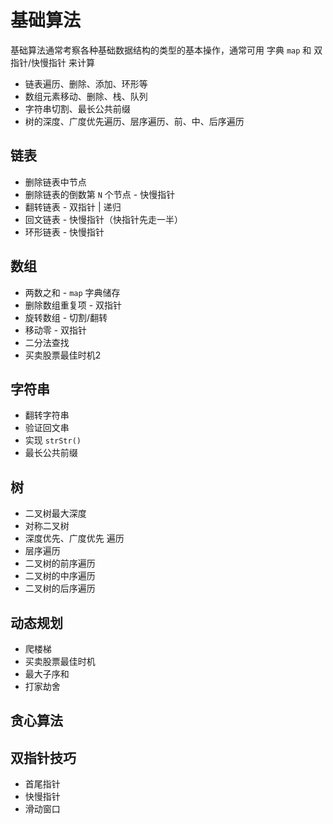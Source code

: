 # 基础算法

基础算法通常考察各种基础数据结构的类型的基本操作，通常可用 字典 `map` 和 双指针/快慢指针 来计算

- 链表遍历、删除、添加、环形等
- 数组元素移动、删除、栈、队列
- 字符串切割、最长公共前缀
- 树的深度、广度优先遍历、层序遍历、前、中、后序遍历


## 链表

- 删除链表中节点
- 删除链表的倒数第 `N` 个节点 - 快慢指针
- 翻转链表 - 双指针 | 递归
- 回文链表 - 快慢指针（快指针先走一半）
- 环形链表 - 快慢指针


## 数组

- 两数之和 - `map` 字典储存
- 删除数组重复项 - 双指针
- 旋转数组 - 切割/翻转
- 移动零 - 双指针
- 二分法查找
- 买卖股票最佳时机2


## 字符串

- 翻转字符串
- 验证回文串
- 实现 `strStr()`
- 最长公共前缀


## 树

- 二叉树最大深度
- 对称二叉树
- 深度优先、广度优先 遍历
- 层序遍历
- 二叉树的前序遍历
- 二叉树的中序遍历
- 二叉树的后序遍历


## 动态规划

- 爬楼梯
- 买卖股票最佳时机
- 最大子序和
- 打家劫舍


## 贪心算法



## 双指针技巧

- 首尾指针
- 快慢指针
- 滑动窗口

